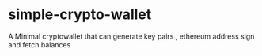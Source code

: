 # simple-crypto-wallet
A Minimal cryptowallet that can generate key pairs , ethereum address sign and fetch balances
